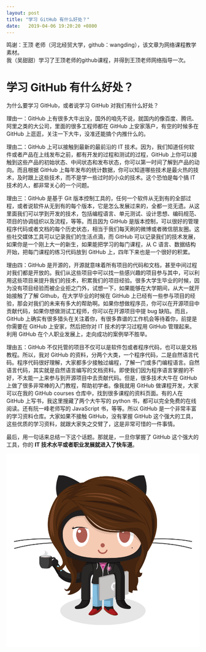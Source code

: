 ```yaml
---
layout: post
title: "学习 GitHub 有什么好处？"
date:   2019-04-06 19:20:20 +0800
---
```

鸣谢：王顶 老师（河北经贸大学，github：wangding），该文章为网络课程教学素材。  
我（吴甜甜）学习了王顶老师的github课程，并得到王顶老师网络指导一次。


# 学习 GitHub 有什么好处？

为什么要学习 GitHub，或者说学习 GitHub 对我们有什么好处？  

理由一：GitHub 上有很多大牛出没，国外的咱先不说，就国内的像百度、腾讯、阿里之类的大公司，里面的很多工程师都在 GitHub 上安家落户，有空的时候多在 GitHub 上逛逛，关注一下大牛，没准还能搞个内推什么的。

理由二：GitHub 上可以接触到最新的最前沿的 IT 技术。因为，我们知道任何软件或者产品在上线发布之前，都有开发的过程和测试的过程，GitHub 上你可以接触到这些产品的初始状态、中间状态和发布状态，你可以第一时间了解到产品的动向。而且根据 GitHub 上每年发布的统计数据，你可以知道哪些技术是最火热的技术，及时跟上这些技术，而不是学一些过时的小众的技术。这个恐怕是每个搞 IT 技术的人，都非常关心的一个问题。

理由三：GitHub 是基于 Git 版本控制工具的，任何一个软件从无到有的全部过程，或者说软件从无到有的每个版本，它是怎么发展过来的，全都一览无遗。从这里面我们可以学到开发的技术，包括编程语言、单元测试、设计思想、编码规范、项目的协调组织以及流程，等等。而且因为 GitHub 是版本控制，可以很好的管理程序代码或者文档的每个历史状态，相当于我们每天刷的微博或者微信朋友圈。这些社交媒体工具可以记录我们的生活点滴，而 GitHub 可以记录我们的技术发展，如果你是一个刚上大一的新生，如果能把学习的每门课程，从 C 语言、数据结构开始，把每门课程的练习代码放到 GitHub 上，四年下来也是一个很好的积累。

理由四：GitHub 是开源的，开源就意味着所有项目的代码和文档，甚至中间过程对我们都是开放的。我们从这些项目中可以找一些感兴趣的项目参与其中，可以利用这些项目来提升我们的技术，积累我们的项目经验。很多大学生毕业的时候，因为没有项目经验而被企业拒之门外，试想一下，如果能够在大学期间，从大一就开始接触了了解 Github，在大学毕业的时候在 GitHub 上已经有一些参与项目的经验，那会对我们的未来有多大的帮助啊。如果你想做程序员，你可以在开源项目中贡献代码，如果你想做测试工程师，你可以在开源项目中提 bug 缺陷。而且，GitHub 上确实有很多猎头在关注着你，有很多靠谱的工作机会等待着你，前提是你需要在 GitHub 上安家，然后把你对 IT 技术的学习过程用 GitHub 管理起来。利用 GitHub 在个人职业发展上，走向成功的案例举不胜举。

理由五：GitHub 不仅托管的项目不仅可以是软件包或者程序代码，也可以是文档教程。所以，我对 GitHub 的资料，分两个大类，一个程序代码，二是自然语言代码。程序代码很好理解，大家都多少接触过编程，了解一门或多门编程语言。自然语言代码，其实就是自然语言编写的文档资料。即使我们因为程序语言掌握的不好，不太能一上来参与到开源项目中去贡献代码。但是，很多技术大牛在 GitHub 上做了很多非常棒的入门教程，帮助初学者。像我就用 GitHub 做课程开发，大家可以在我的 GitHub courses 仓库中，找到很多课程的资料页面。有的人在 GitHub 上写书，我这里搜藏了两个大牛写的 python 书，都可以完全免费的在线阅读。还有阮一峰老师写的 JavaScript 书，等等。所以 GitHub 是一个非常丰富的学习资料仓库。大家如果不接触 GitHub，没有掌握 GitHub 这个强大的工具，这些优质的学习资料，就跟大家失之交臂了，这是非常可惜的一件事情。

最后，用一句话来总结一下这个话题。那就是，一旦你掌握了 GitHub 这个强大的工具，你的 **IT 技术水平或者职业发展就进入了快车道**。

![女章鱼猫吉祥物]( /images/femalecodertocat.png)

